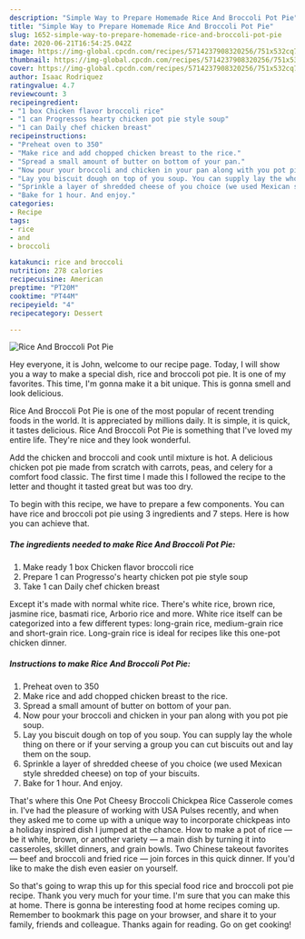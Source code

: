 ```yaml
---
description: "Simple Way to Prepare Homemade Rice And Broccoli Pot Pie"
title: "Simple Way to Prepare Homemade Rice And Broccoli Pot Pie"
slug: 1652-simple-way-to-prepare-homemade-rice-and-broccoli-pot-pie
date: 2020-06-21T16:54:25.042Z
image: https://img-global.cpcdn.com/recipes/5714237908320256/751x532cq70/rice-and-broccoli-pot-pie-recipe-main-photo.jpg
thumbnail: https://img-global.cpcdn.com/recipes/5714237908320256/751x532cq70/rice-and-broccoli-pot-pie-recipe-main-photo.jpg
cover: https://img-global.cpcdn.com/recipes/5714237908320256/751x532cq70/rice-and-broccoli-pot-pie-recipe-main-photo.jpg
author: Isaac Rodriquez
ratingvalue: 4.7
reviewcount: 3
recipeingredient:
- "1 box Chicken flavor broccoli rice"
- "1 can Progressos hearty chicken pot pie style soup"
- "1 can Daily chef chicken breast"
recipeinstructions:
- "Preheat oven to 350"
- "Make rice and add chopped chicken breast to the rice."
- "Spread a small amount of butter on bottom of your pan."
- "Now pour your broccoli and chicken in your pan along with you pot pie soup."
- "Lay you biscuit dough on top of you soup. You can supply lay the whole thing on there or if your serving a group you can cut biscuits out and lay them on the soup."
- "Sprinkle a layer of shredded cheese of you choice (we used Mexican style shredded cheese) on top of your biscuits."
- "Bake for 1 hour. And enjoy."
categories:
- Recipe
tags:
- rice
- and
- broccoli

katakunci: rice and broccoli 
nutrition: 278 calories
recipecuisine: American
preptime: "PT20M"
cooktime: "PT44M"
recipeyield: "4"
recipecategory: Dessert

---
```



![Rice And Broccoli Pot Pie](https://img-global.cpcdn.com/recipes/5714237908320256/751x532cq70/rice-and-broccoli-pot-pie-recipe-main-photo.jpg)

Hey everyone, it is John, welcome to our recipe page. Today, I will show you a way to make a special dish, rice and broccoli pot pie. It is one of my favorites. This time, I'm gonna make it a bit unique. This is gonna smell and look delicious.

Rice And Broccoli Pot Pie is one of the most popular of recent trending foods in the world. It is appreciated by millions daily. It is simple, it is quick, it tastes delicious. Rice And Broccoli Pot Pie is something that I've loved my entire life. They're nice and they look wonderful.

Add the chicken and broccoli and cook until mixture is hot. A delicious chicken pot pie made from scratch with carrots, peas, and celery for a comfort food classic. The first time I made this I followed the recipe to the letter and thought it tasted great but was too dry.


To begin with this recipe, we have to prepare a few components. You can have rice and broccoli pot pie using 3 ingredients and 7 steps. Here is how you can achieve that.

<!--inarticleads1-->

##### The ingredients needed to make Rice And Broccoli Pot Pie:

1. Make ready 1 box Chicken flavor broccoli rice
1. Prepare 1 can Progresso&#39;s hearty chicken pot pie style soup
1. Take 1 can Daily chef chicken breast


Except it&#39;s made with normal white rice. There&#39;s white rice, brown rice, jasmine rice, basmati rice, Arborio rice and more. White rice itself can be categorized into a few different types: long-grain rice, medium-grain rice and short-grain rice. Long-grain rice is ideal for recipes like this one-pot chicken dinner. 

<!--inarticleads2-->

##### Instructions to make Rice And Broccoli Pot Pie:

1. Preheat oven to 350
1. Make rice and add chopped chicken breast to the rice.
1. Spread a small amount of butter on bottom of your pan.
1. Now pour your broccoli and chicken in your pan along with you pot pie soup.
1. Lay you biscuit dough on top of you soup. You can supply lay the whole thing on there or if your serving a group you can cut biscuits out and lay them on the soup.
1. Sprinkle a layer of shredded cheese of you choice (we used Mexican style shredded cheese) on top of your biscuits.
1. Bake for 1 hour. And enjoy.


That&#39;s where this One Pot Cheesy Broccoli Chickpea Rice Casserole comes in. I&#39;ve had the pleasure of working with USA Pulses recently, and when they asked me to come up with a unique way to incorporate chickpeas into a holiday inspired dish I jumped at the chance. How to make a pot of rice — be it white, brown, or another variety — a main dish by turning it into casseroles, skillet dinners, and grain bowls. Two Chinese takeout favorites — beef and broccoli and fried rice — join forces in this quick dinner. If you&#39;d like to make the dish even easier on yourself. 

So that's going to wrap this up for this special food rice and broccoli pot pie recipe. Thank you very much for your time. I'm sure that you can make this at home. There is gonna be interesting food at home recipes coming up. Remember to bookmark this page on your browser, and share it to your family, friends and colleague. Thanks again for reading. Go on get cooking!
